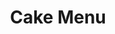 ---
layout: lightbox
title: Cake Menu
header-img: /assets/img/thumbprint.jpg
menu_items:
  - name: Birthday Cake
    image: /assets/img/birthdayCake.jpg
    description: Triple-layered cake with rich buttercream frosting, made with all dye-free ingredients.
    price: $80
  - name: Cupcakes
    image: /assets/img/cakePage.jpg
    description: Moist cupcakes topped with creamy dye-free buttercream, perfect for any occasion.
    price: $4
gallery_folder: /assets/img/
---